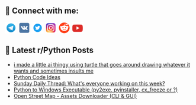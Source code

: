 ## 🔎 Connect with me:
[<img src="https://github.com/bullbesh/bullbesh/blob/main/images/Telegram.png" width="32" height="32" />](https://t.me/bullbesh)
[<img src="https://github.com/bullbesh/bullbesh/blob/main/images/VK.png" width="32" height="32" />](https://vk.com/bullbesh)
[<img src="https://github.com/bullbesh/bullbesh/blob/main/images/Twitter.png" width="32" height="32" />](https://twitter.com/bullbesh1)
[<img src="https://github.com/bullbesh/bullbesh/blob/main/images/Instagram.png" width="32" height="32" />](https://www.instagram.com/bullbesh)
[<img src="https://github.com/bullbesh/bullbesh/blob/main/images/Reddit.png" width="32" height="32" />](https://www.reddit.com/user/bullbesh)
[<img src="https://github.com/bullbesh/bullbesh/blob/main/images/YouTube.png" width="32" height="32" />](https://www.youtube.com/channel/UCtfjRs6uzgq5mfm8S06WTcg)

## 📕 Latest r/Python Posts
<!-- BLOG-POST-LIST:START -->
- [i made a little ai thingy using turtle that goes around drawing whatever it wants and sometimes insults me](https://www.reddit.com/r/Python/comments/wcgtwx/i_made_a_little_ai_thingy_using_turtle_that_goes/)
- [Python Code Ideas](https://www.reddit.com/r/Python/comments/wcckul/python_code_ideas/)
- [Sunday Daily Thread: What&#39;s everyone working on this week?](https://www.reddit.com/r/Python/comments/wcb3af/sunday_daily_thread_whats_everyone_working_on/)
- [Python to Windows Executable &lpar;py2exe, pyinstaller, cx_freeze or ?&rpar;](https://www.reddit.com/r/Python/comments/wcafx9/python_to_windows_executable_py2exe_pyinstaller/)
- [Open Street Map - Assets Downloader &lpar;CLI &amp; GUI&rpar;](https://www.reddit.com/r/Python/comments/wc8o4s/open_street_map_assets_downloader_cli_gui/)
<!-- BLOG-POST-LIST:END -->
